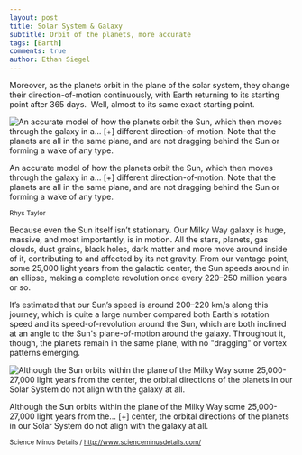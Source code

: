 ```yaml
---
layout: post
title: Solar System & Galaxy
subtitle: Orbit of the planets, more accurate
tags: [Earth]
comments: true
author: Ethan Siegel
---
```


Moreover, as the planets orbit in the plane of the solar system, they change their direction-of-motion continuously, with Earth returning to its starting point after 365 days.  Well, almost to its same exact starting point.

![An accurate model of how the planets orbit the Sun, which then moves through the galaxy in a... [+] different direction-of-motion. Note that the planets are all in the same plane, and are not dragging behind the Sun or forming a wake of any type.](https://blogs-images.forbes.com/startswithabang/files/2018/08/not-vortex-small.gif)

An accurate model of how the planets orbit the Sun, which then moves through the galaxy in a... \[+\] different direction-of-motion. Note that the planets are all in the same plane, and are not dragging behind the Sun or forming a wake of any type.

<small class="article-photo-credit">Rhys Taylor</small>

Because even the Sun itself isn’t stationary. Our Milky Way galaxy is huge, massive, and most importantly, is in motion. All the stars, planets, gas clouds, dust grains, black holes, dark matter and more move around inside of it, contributing to and affected by its net gravity. From our vantage point, some 25,000 light years from the galactic center, the Sun speeds around in an ellipse, making a complete revolution once every 220–250 million years or so.

It’s estimated that our Sun’s speed is around 200–220 km/s along this journey, which is quite a large number compared both Earth's rotation speed and its speed-of-revolution around the Sun, which are both inclined at an angle to the Sun's plane-of-motion around the galaxy. Throughout it, though, the planets remain in the same plane, with no "dragging" or vortex patterns emerging.

![Although the Sun orbits within the plane of the Milky Way some 25,000-27,000 light years from the center, the orbital directions of the planets in our Solar System do not align with the galaxy at all.](https://imageio.forbes.com/blogs-images/startswithabang/files/2017/06/Sun_plane_Galaxy-1200x430.jpg?format=jpg&width=1440)

Although the Sun orbits within the plane of the Milky Way some 25,000-27,000 light years from the... \[+\] center, the orbital directions of the planets in our Solar System do not align with the galaxy at all.

<small class="article-photo-credit">Science Minus Details / http://www.scienceminusdetails.com/</small>
